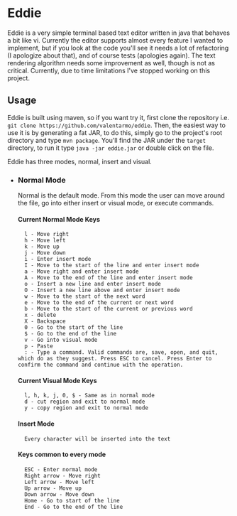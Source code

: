 # Eddie
Eddie is a very simple terminal based text editor written in java that behaves a
bit like vi. Currently the editor supports almost every feature I wanted to implement,
but if you look at the code you'll see it needs a lot of refactoring (I apologize
about that), and of course tests (apologies again). The text rendering algorithm
needs some improvement as well, though is not as critical. Currently, due to time
limitations I've stopped working on this project.

## Usage
Eddie is built using maven, so if you want try it, first clone the repository i.e. 
`git clone https://github.com/valentarmo/eddie`. Then, the easiest way to use it is by
generating a fat JAR, to do this, simply go to the project's root directory and type
`mvn package`. You'll find the JAR under the `target` directory, to run it type
`java -jar eddie.jar` or double click on the file.

Eddie has three modes, normal, insert and visual.
* ### Normal Mode
    Normal is the default mode. From this mode the user can move around the file,
    go into either insert or visual mode, or execute commands.

    #### Current Normal Mode Keys
        l - Move right
        h - Move left
        k - Move up
        j - Move down
        i - Enter insert mode
        I - Move to the start of the line and enter insert mode
        a - Move right and enter insert mode
        A - Move to the end of the line and enter insert mode
        o - Insert a new line and enter insert mode
        O - Insert a new line above and enter insert mode
        w - Move to the start of the next word
        e - Move to the end of the current or next word
        b - Move to the start of the current or previous word
        x - delete
        X - Backspace
        0 - Go to the start of the line
        $ - Go to the end of the line
        v - Go into visual mode
        p - Paste 
        : - Type a command. Valid commands are, save, open, and quit, which do as they suggest. Press ESC to cancel. Press Enter to confirm the command and continue with the operation.
    #### Current Visual Mode Keys
        l, h, k, j, 0, $ - Same as in normal mode
        d - cut region and exit to normal mode
        y - copy region and exit to normal mode
    #### Insert Mode
        Every character will be inserted into the text
    #### Keys common to every mode
        ESC - Enter normal mode
        Right arrow - Move right
        Left arrow - Move left
        Up arrow - Move up
        Down arrow - Move down
        Home - Go to start of the line
        End - Go to the end of the line
